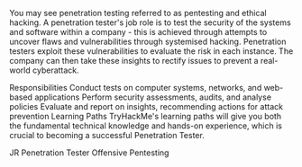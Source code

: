 You may see penetration testing referred to as pentesting and ethical hacking. A penetration tester's job role is to test the security of the systems and software within a company - this is achieved through attempts to uncover flaws and vulnerabilities through systemised hacking. Penetration testers exploit these vulnerabilities to evaluate the risk in each instance. The company can then take these insights to rectify issues to prevent a real-world cyberattack.

Responsibilities
Conduct tests on computer systems, networks, and web-based applications
Perform security assessments, audits, and analyse policies
Evaluate and report on insights, recommending actions for attack prevention
Learning Paths
TryHackMe's learning paths will give you both the fundamental technical knowledge and hands-on experience, which is crucial to becoming a successful Penetration Tester.

JR Penetration Tester
Offensive Pentesting

